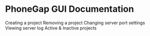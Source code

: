 # PhoneGap GUI Documentation

Creating a project
Removing a project
Changing server port settings
Viewing server log
Active & Inactive projects



